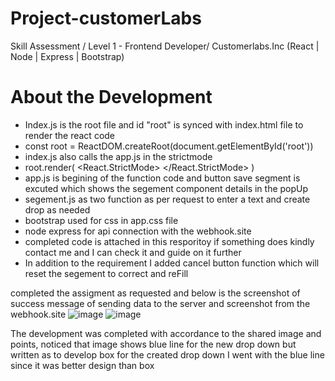 # Project-customerLabs
Skill Assessment / Level 1 - Frontend Developer/ Customerlabs.Inc (React | Node | Express | Bootstrap)

# About the Development
- Index.js is the root file and id "root" is synced with index.html file to render the react code
- const root = ReactDOM.createRoot(document.getElementById('root'))
- index.js also calls the app.js in the strictmode
- root.render(  <React.StrictMode>    <App />  </React.StrictMode> )
- app.js is begining of the function code and button save segment is excuted which shows the segement component details in the popUp
- segement.js as two function as per request to enter a text and create drop as needed 
- bootstrap used for css in app.css file 
- node express for api connection with the webhook.site
- completed code is attached in this resporitoy if something does kindly contact me and I can check it and guide on it further
- In addition to  the requirement I added cancel button function which will reset the segement to correct and reFill

completed the assigment as requested and below is the screenshot of success message of sending data to the server and screenshot from the webhook.site
![image](https://github.com/Ivaanajo/Project-customerLabs/assets/71235058/4863d991-d0fd-41d8-8d60-d01f678c55cd)
![image](https://github.com/Ivaanajo/Project-customerLabs/assets/71235058/15d64fd1-9a58-4143-be96-c55a7b4fae6e)

The development was completed with accordance to the shared image and points, noticed that image shows blue line for the new drop down but written as to develop box for the created drop down
I went with the blue line since it was better design than box
